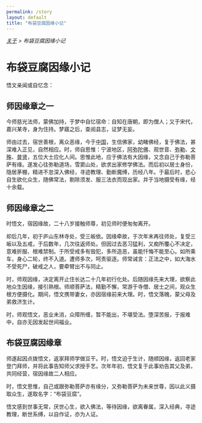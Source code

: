 ```yaml
---
permalink: /story
layout: default
title: "布袋豆腐因缘小记"
---
```


<div style="font-style: italic;"><a href="/about">关于</a> &gt; <span>布袋豆腐因缘小记</span></div>

# 布袋豆腐因缘小记

悟文亲闻或自忆念：

## 师因缘章之一

今师慈光法师，蒙佛加持，于梦中自忆宿命：自知在唐朝，即为僧人；又于宋代，嘉兴某寺，身为住持。梦寤之后，查阅县志，证梦无妄。

师由过去，宿世善根，离众恶缘，今于<abbr title="中国：指正法所住持处的中心地区。">中国</abbr>，生信佛家，幼睹佛经，复于佛法，甚深难入正见，自然相应。时，师自思惟：宁波地区，<abbr title="阿弥陀佛：即丰干禅师。">阿弥陀佛</abbr>、观世音、<abbr title="弥勒：即布袋和尚。">弥勒</abbr>、<abbr title="文殊：即寒山。">文殊</abbr>、<abbr title="普贤：即拾得。">普贤</abbr>，五位大士应化人间。思惟此地，应于佛法有大因缘，又念自己于弥勒菩萨有缘。遂发心往弥勒道场，雪窦山处，欲求出家修学佛法。而后初以居士身份，隐居茅棚，精进不怠深入佛经，寻迹教理、勤断魔缚，历经八年。于最后时，悲心自生欲化众生，随佛常法，剔除须发、服三法衣而现出家。并于当地摄受有缘，经十余载。

## 师因缘章之二

时悟文，宿因缘故，二十八岁接触师尊，初见师时便匆匆离开。

却后几年，初于庐山东林寺处，受三皈依。因缘牵故，于次年末再往师处，复受三皈以及五戒，于后数年，几次往返师处。但因过去恶习猛利，又痴所覆心不决定，意难折服、根难禁制。于所受戒多有毁犯，多所造恶，虽能忏悔不能至心。如所乘车，身心二轮，终不入道。遭师多次，呵责驱逐。师常诫言：正法之中，如大海水不受死尸，破戒之人，要牵臂出不与同止。

时，师观因缘，决定离开止住长达二十几年初行化处。后随因缘先来大理，欲察此地众生因缘，接引熟根。师顺菩萨法，精勤不懈，常游于寺僧、居士之间，观众生根方便摄化。期间，悟文携带妻女，亦因宿缘前来大理。时，悟文落魄，蒙父母及弟救济生计。

时，师观悟文，恶业未消，众障所缠，暂不能出，不堪受法。堕深苦报，于报难中，自亦无因发起世间福业。

## 布袋豆腐因缘章

师遂起因点拨悟文，返家拜师学做豆干。时，悟文迫于生计，随顺因缘，返回老家登门拜师，并将此事告知师父求授手艺。次年年初，悟文复于此事劝告其父及弟，共同经营，宿因缘故二人相应。

时，悟文思惟，自己或跟弥勒菩萨亦有缘分，又弥勒菩萨为未来世尊，因以此义摄取众生，遂取名字：“布袋豆腐”。

悟文感到世事无常，厌世心生，欲入佛法，等待因缘，欲离眷属，深入经典，寻迹教理，断世系缚，以自作证，亦为人证。
